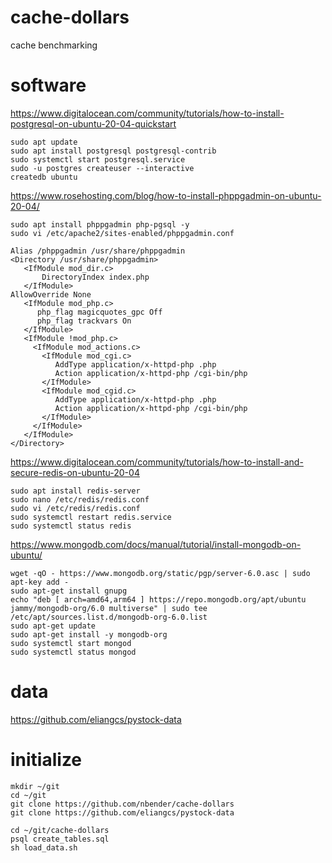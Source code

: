 # cache-dollars
cache benchmarking

# software

https://www.digitalocean.com/community/tutorials/how-to-install-postgresql-on-ubuntu-20-04-quickstart

    sudo apt update
    sudo apt install postgresql postgresql-contrib
    sudo systemctl start postgresql.service
    sudo -u postgres createuser --interactive
    createdb ubuntu

https://www.rosehosting.com/blog/how-to-install-phppgadmin-on-ubuntu-20-04/

    sudo apt install phppgadmin php-pgsql -y
    sudo vi /etc/apache2/sites-enabled/phppgadmin.conf
    
    Alias /phppgadmin /usr/share/phppgadmin
    <Directory /usr/share/phppgadmin>
       <IfModule mod_dir.c>
           DirectoryIndex index.php
       </IfModule>
    AllowOverride None
       <IfModule mod_php.c>
          php_flag magicquotes_gpc Off
          php_flag trackvars On
       </IfModule>
       <IfModule !mod_php.c>
         <IfModule mod_actions.c>
           <IfModule mod_cgi.c>
              AddType application/x-httpd-php .php
              Action application/x-httpd-php /cgi-bin/php
           </IfModule>
           <IfModule mod_cgid.c>
              AddType application/x-httpd-php .php
              Action application/x-httpd-php /cgi-bin/php
           </IfModule>
         </IfModule>
       </IfModule>
    </Directory>

https://www.digitalocean.com/community/tutorials/how-to-install-and-secure-redis-on-ubuntu-20-04

    sudo apt install redis-server
    sudo nano /etc/redis/redis.conf
    sudo vi /etc/redis/redis.conf
    sudo systemctl restart redis.service
    sudo systemctl status redis

https://www.mongodb.com/docs/manual/tutorial/install-mongodb-on-ubuntu/

    wget -qO - https://www.mongodb.org/static/pgp/server-6.0.asc | sudo apt-key add -
    sudo apt-get install gnupg
    echo "deb [ arch=amd64,arm64 ] https://repo.mongodb.org/apt/ubuntu jammy/mongodb-org/6.0 multiverse" | sudo tee /etc/apt/sources.list.d/mongodb-org-6.0.list
    sudo apt-get update
    sudo apt-get install -y mongodb-org
    sudo systemctl start mongod
    sudo systemctl status mongod

# data

https://github.com/eliangcs/pystock-data

# initialize

    mkdir ~/git
    cd ~/git
    git clone https://github.com/nbender/cache-dollars
    git clone https://github.com/eliangcs/pystock-data

    cd ~/git/cache-dollars
    psql create_tables.sql
    sh load_data.sh
